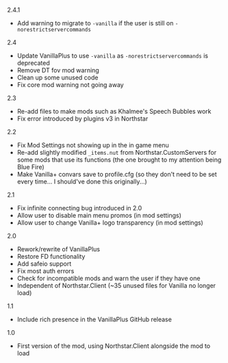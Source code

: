 2.4.1
- Add warning to migrate to `-vanilla` if the user is still on `-norestrictservercommands`

2.4
- Update VanillaPlus to use `-vanilla` as `-norestrictservercommands` is deprecated
- Remove DT fov mod warning
- Clean up some unused code
- Fix core mod warning not going away

2.3 
- Re-add files to make mods such as Khalmee's Speech Bubbles work
- Fix error introduced by plugins v3 in Northstar

2.2
- Fix Mod Settings not showing up in the in game menu
- Re-add slightly modified `_items.nut` from Northstar.CustomServers for some mods that use its functions (the one brought to my attention being Blue Fire)
- Make Vanilla+ convars save to profile.cfg (so they don't need to be set every time... I should've done this originally...)

2.1
- Fix infinite connecting bug introduced in 2.0
- Allow user to disable main menu promos (in mod settings)
- Allow user to change Vanilla+ logo transparency (in mod settings)

2.0
- Rework/rewrite of VanillaPlus
- Restore FD functionality
- Add safeio support
- Fix most auth errors
- Check for incompatible mods and warn the user if they have one
- Independent of Northstar.Client (~35 unused files for Vanilla no longer load)

1.1
- Include rich presence in the VanillaPlus GitHub release

1.0
- First version of the mod, using Northstar.Client alongside the mod to load